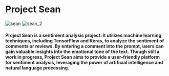 # Project Sean

![sean](https://github.com/Nyx1on/project-sean-fs/assets/75667684/1e211961-ae36-4702-bf04-dca92f94a393)
![sean_2](https://github.com/Nyx1on/project-sean-fs/assets/75667684/ab772215-1533-4ecd-9fd3-506376bfd00a)

#### Project Sean is a sentiment analysis project. It utilizes machine learning techniques, including TensorFlow and Keras, to analyze the sentiment of comments or reviews. By entering a comment into the prompt, users can gain valuable insights into the emotional tone of the text. Though still a work in progress, Project Sean aims to provide a user-friendly platform for sentiment analysis, leveraging the power of artificial intelligence and natural language processing.
